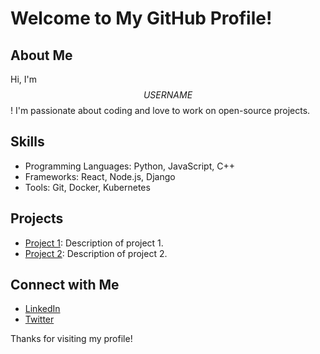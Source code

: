 # Welcome to My GitHub Profile!

## About Me
Hi, I'm $$USERNAME$$! I'm passionate about coding and love to work on open-source projects.

## Skills
- Programming Languages: Python, JavaScript, C++
- Frameworks: React, Node.js, Django
- Tools: Git, Docker, Kubernetes

## Projects
- [Project 1](https://github.com/$$USERNAME$$/project1): Description of project 1.
- [Project 2](https://github.com/$$USERNAME$$/project2): Description of project 2.

## Connect with Me
- [LinkedIn](https://www.linkedin.com/in/$$USERNAME$$)
- [Twitter](https://twitter.com/$$USERNAME$$)

Thanks for visiting my profile!
